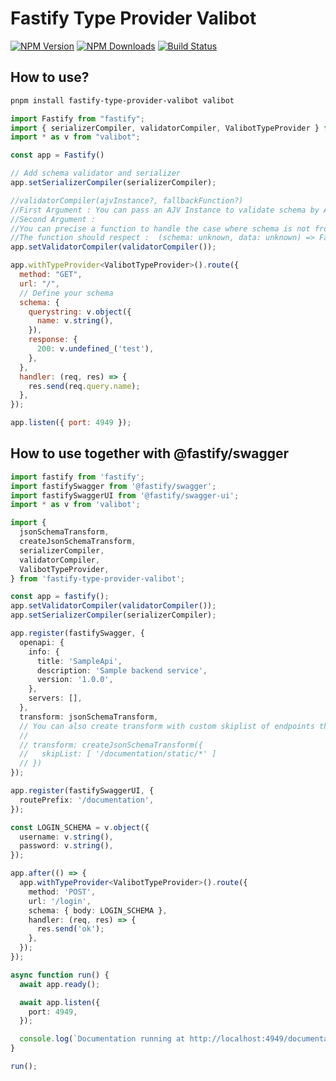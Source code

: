 # Fastify Type Provider Valibot

[![NPM Version](https://img.shields.io/npm/v/fastify-type-provider-valibot.svg)](https://npmjs.org/package/fastify-type-provider-valibot)
[![NPM Downloads](https://img.shields.io/npm/dm/fastify-type-provider-valibot.svg)](https://npmjs.org/package/fastify-type-provider-valibot)
[![Build Status](https://github.com//qlaffont/fastify-type-provider-valibot/workflows/CI/badge.svg)](https://github.com//qlaffont/fastify-type-provider-valibot/actions)

## How to use?

```bash
pnpm install fastify-type-provider-valibot valibot
```

```js
import Fastify from "fastify";
import { serializerCompiler, validatorCompiler, ValibotTypeProvider } from "fastify-type-provider-valibot";
import * as v from "valibot";

const app = Fastify()

// Add schema validator and serializer
app.setSerializerCompiler(serializerCompiler);

//validatorCompiler(ajvInstance?, fallbackFunction?)
//First Argument : You can pass an AJV Instance to validate schema by AJV
//Second Argument : 
//You can precise a function to handle the case where schema is not from Valibot.
//The function should respect :  (schema: unknown, data: unknown) => FastifyValidationResult
app.setValidatorCompiler(validatorCompiler()); 

app.withTypeProvider<ValibotTypeProvider>().route({
  method: "GET",
  url: "/",
  // Define your schema
  schema: {
    querystring: v.object({
      name: v.string(),
    }),
    response: {
      200: v.undefined_('test'),
    },
  },
  handler: (req, res) => {
    res.send(req.query.name);
  },
});

app.listen({ port: 4949 });
```

## How to use together with @fastify/swagger

```ts
import fastify from 'fastify';
import fastifySwagger from '@fastify/swagger';
import fastifySwaggerUI from '@fastify/swagger-ui';
import * as v from 'valibot';

import {
  jsonSchemaTransform,
  createJsonSchemaTransform,
  serializerCompiler,
  validatorCompiler,
  ValibotTypeProvider,
} from 'fastify-type-provider-valibot';

const app = fastify();
app.setValidatorCompiler(validatorCompiler());
app.setSerializerCompiler(serializerCompiler);

app.register(fastifySwagger, {
  openapi: {
    info: {
      title: 'SampleApi',
      description: 'Sample backend service',
      version: '1.0.0',
    },
    servers: [],
  },
  transform: jsonSchemaTransform,
  // You can also create transform with custom skiplist of endpoints that should not be included in the specification:
  //
  // transform: createJsonSchemaTransform({
  //   skipList: [ '/documentation/static/*' ]
  // })
});

app.register(fastifySwaggerUI, {
  routePrefix: '/documentation',
});

const LOGIN_SCHEMA = v.object({
  username: v.string(),
  password: v.string(),
});

app.after(() => {
  app.withTypeProvider<ValibotTypeProvider>().route({
    method: 'POST',
    url: '/login',
    schema: { body: LOGIN_SCHEMA },
    handler: (req, res) => {
      res.send('ok');
    },
  });
});

async function run() {
  await app.ready();

  await app.listen({
    port: 4949,
  });

  console.log(`Documentation running at http://localhost:4949/documentation`);
}

run();
```
